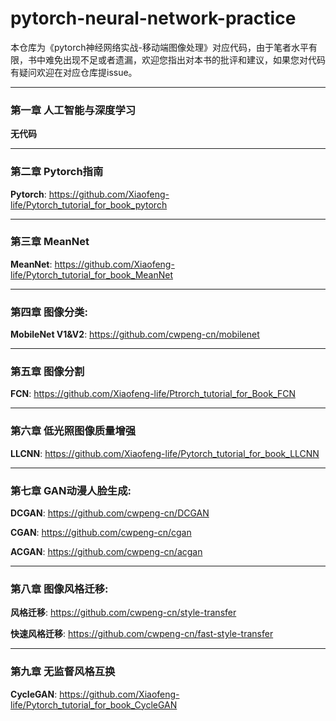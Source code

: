 # pytorch-neural-network-practice
本仓库为《pytorch神经网络实战-移动端图像处理》对应代码，由于笔者水平有限，书中难免出现不足或者遗漏，欢迎您指出对本书的批评和建议，如果您对代码有疑问欢迎在对应仓库提issue。

______________________________________________________________________
### 第一章 人工智能与深度学习
**无代码**
______________________________________________________________________
### 第二章 Pytorch指南
**Pytorch**: https://github.com/Xiaofeng-life/Pytorch_tutorial_for_book_pytorch

______________________________________________________________________
### 第三章 MeanNet
**MeanNet**: https://github.com/Xiaofeng-life/Pytorch_tutorial_for_book_MeanNet
______________________________________________________________________

### 第四章 图像分类:
**MobileNet V1&V2**: https://github.com/cwpeng-cn/mobilenet

______________________________________________________________________
### 第五章 图像分割
**FCN**: https://github.com/Xiaofeng-life/Ptrorch_tutorial_for_Book_FCN

______________________________________________________________________
### 第六章 低光照图像质量增强
**LLCNN**: https://github.com/Xiaofeng-life/Pytorch_tutorial_for_book_LLCNN

______________________________________________________________________
### 第七章 GAN动漫人脸生成:

**DCGAN**: https://github.com/cwpeng-cn/DCGAN
 
**CGAN**: https://github.com/cwpeng-cn/cgan

**ACGAN**: https://github.com/cwpeng-cn/acgan

______________________________________________________________________
### 第八章 图像风格迁移:

**风格迁移**: https://github.com/cwpeng-cn/style-transfer

**快速风格迁移**: https://github.com/cwpeng-cn/fast-style-transfer

______________________________________________________________________
### 第九章 无监督风格互换
**CycleGAN**: https://github.com/Xiaofeng-life/Pytorch_tutorial_for_book_CycleGAN




